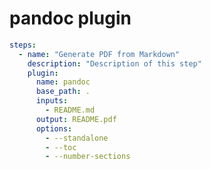 [//]: <> (Documentation generated by intmain_docmd)
# pandoc plugin


```yaml
steps:
  - name: "Generate PDF from Markdown"
    description: "Description of this step"
    plugin:
      name: pandoc
      base_path: .
      inputs:
        - README.md
      output: README.pdf
      options:
        - --standalone
        - --toc
        - --number-sections
```

